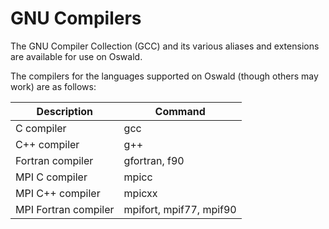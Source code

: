 # GNU Compilers

The GNU Compiler Collection (GCC) and its various aliases and extensions are available for use on Oswald.

The compilers for the languages supported on Oswald (though others may work) are as follows:

| Description          | Command                 |
|----------------------|-------------------------|
| C compiler           | gcc                     |
| C++ compiler         | g++                     |
| Fortran compiler     | gfortran, f90           |
| MPI C compiler       | mpicc                   |
| MPI C++ compiler     | mpicxx                  |
| MPI Fortran compiler | mpifort, mpif77, mpif90 |
